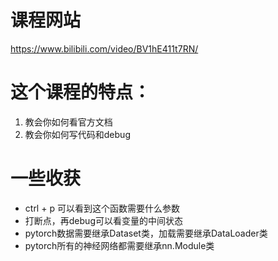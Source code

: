 # 课程网站
https://www.bilibili.com/video/BV1hE411t7RN/


# 这个课程的特点：
1. 教会你如何看官方文档
2. 教会你如何写代码和debug

# 一些收获
- ctrl + p 可以看到这个函数需要什么参数
- 打断点，再debug可以看变量的中间状态
- pytorch数据需要继承Dataset类，加载需要继承DataLoader类
- pytorch所有的神经网络都需要继承nn.Module类
